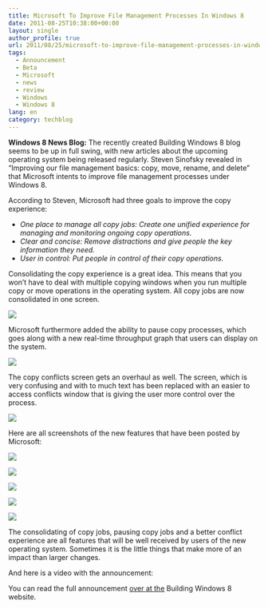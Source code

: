 ```yaml
---
title: Microsoft To Improve File Management Processes In Windows 8
date: 2011-08-25T10:38:00+00:00
layout: single
author_profile: true
url: 2011/08/25/microsoft-to-improve-file-management-processes-in-windows-8/
tags:
  - Announcement
  - Beta
  - Microsoft
  - news
  - review
  - Windows
  - Windows 8
lang: en
category: techblog
---
```

**Windows 8 News Blog:** The recently created Building Windows 8 blog seems to be up in full swing, with new articles about the upcoming operating system being released regularly. Steven Sinofsky revealed in “Improving our file management basics: copy, move, rename, and delete” that Microsoft intents to improve file management processes under Windows 8.

According to Steven, Microsoft had three goals to improve the copy experience:

* _One place to manage all copy jobs: Create one unified experience for managing and monitoring ongoing copy operations._
* _Clear and concise: Remove distractions and give people the key information they need._
* _User in control: Put people in control of their copy operations._

Consolidating the copy experience is a great idea. This means that you won’t have to deal with multiple copying windows when you run multiple copy or move operations in the operating system. All copy jobs are now consolidated in one screen.

[![](http://3.bp.blogspot.com/-GyW9Zn4rJTQ/TlYdO5-eUAI/AAAAAAAAD-0/Gs0ZPSoz8Nk/s320/windows-8-copy.png)](http://3.bp.blogspot.com/-GyW9Zn4rJTQ/TlYdO5-eUAI/AAAAAAAAD-0/Gs0ZPSoz8Nk/s1600/windows-8-copy.png)

Microsoft furthermore added the ability to pause copy processes, which goes along with a new real-time throughput graph that users can display on the system.

[![](http://4.bp.blogspot.com/-KjT64vM2w70/TlYdgSH74_I/AAAAAAAAD-4/W9EdxkcZVq0/s320/windows-8-realtime.png)](http://4.bp.blogspot.com/-KjT64vM2w70/TlYdgSH74_I/AAAAAAAAD-4/W9EdxkcZVq0/s1600/windows-8-realtime.png)

The copy conflicts screen gets an overhaul as well. The screen, which is very confusing and with to much text has been replaced with an easier to access conflicts window that is giving the user more control over the process.

[![](http://3.bp.blogspot.com/-oa1yJj_WM2Q/TlYd-ZVIpxI/AAAAAAAAD-8/GOqRpyOPakQ/s320/windows-8-conflict-resolution.png)](http://3.bp.blogspot.com/-oa1yJj_WM2Q/TlYd-ZVIpxI/AAAAAAAAD-8/GOqRpyOPakQ/s1600/windows-8-conflict-resolution.png)

Here are all screenshots of the new features that have been posted by Microsoft:

[![](http://4.bp.blogspot.com/-5PmebO3tanU/TlYeN4HQS0I/AAAAAAAAD_A/vAAJtuingPI/s320/8156.Figure-4-Pause-more-details-view_thumb_5DB6E11C.png)](http://4.bp.blogspot.com/-5PmebO3tanU/TlYeN4HQS0I/AAAAAAAAD_A/vAAJtuingPI/s1600/8156.Figure-4-Pause-more-details-view_thumb_5DB6E11C.png)

[![](http://3.bp.blogspot.com/-ertuiz5mGFI/TlYeRHbDTSI/AAAAAAAAD_E/x2Cx9bdGvQk/s320/windows-8-copy-pause.png)](http://3.bp.blogspot.com/-ertuiz5mGFI/TlYeRHbDTSI/AAAAAAAAD_E/x2Cx9bdGvQk/s1600/windows-8-copy-pause.png)

[![](http://3.bp.blogspot.com/-GyW9Zn4rJTQ/TlYdO5-eUAI/AAAAAAAAD-0/Gs0ZPSoz8Nk/s320/windows-8-copy.png)](http://3.bp.blogspot.com/-GyW9Zn4rJTQ/TlYdO5-eUAI/AAAAAAAAD-0/Gs0ZPSoz8Nk/s1600/windows-8-copy.png)

[![](http://4.bp.blogspot.com/-KjT64vM2w70/TlYdgSH74_I/AAAAAAAAD-4/W9EdxkcZVq0/s320/windows-8-realtime.png)](http://4.bp.blogspot.com/-KjT64vM2w70/TlYdgSH74_I/AAAAAAAAD-4/W9EdxkcZVq0/s1600/windows-8-realtime.png)

[![](http://3.bp.blogspot.com/-oa1yJj_WM2Q/TlYd-ZVIpxI/AAAAAAAAD-8/GOqRpyOPakQ/s320/windows-8-conflict-resolution.png)](http://3.bp.blogspot.com/-oa1yJj_WM2Q/TlYd-ZVIpxI/AAAAAAAAD-8/GOqRpyOPakQ/s1600/windows-8-conflict-resolution.png)

The consolidating of copy jobs, pausing copy jobs and a better conflict experience are all features that will be well received by users of the new operating system. Sometimes it is the little things that make more of an impact than larger changes.

And here is a video with the announcement:

You can read the full announcement [over at the](http://blogs.msdn.com/b/b8/archive/2011/08/23/improving-our-file-management-basics-copy-move-rename-and-delete.aspx) Building Windows 8 website.